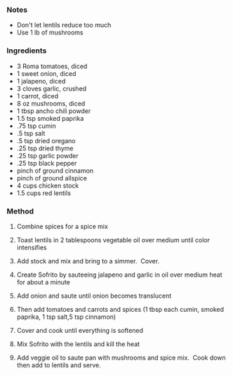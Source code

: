 ### Notes
-   Don't let lentils reduce too much
-   Use 1 lb of mushrooms

### Ingredients
-   3 Roma tomatoes, diced
-   1 sweet onion, diced
-   1 jalapeno, diced
-   3 cloves garlic, crushed
-   1 carrot, diced
-   8 oz mushrooms, diced
-   1 tbsp ancho chili powder
-   1.5 tsp smoked paprika
-   .75 tsp cumin
-   .5 tsp salt
-   .5 tsp dried oregano
-   .25 tsp dried thyme
-   .25 tsp garlic powder
-   .25 tsp black pepper
-   pinch of ground cinnamon
-   pinch of ground allspice
-   4 cups chicken stock
-   1.5 cups red lentils

### Method
1.  Combine spices for a spice mix

2.  Toast lentils in 2 tablespoons vegetable oil over medium until color intensifies

3.  Add stock and mix and bring to a simmer.  Cover.

4.  Create Sofrito by sauteeing jalapeno and garlic in oil over medium heat for about a minute

5.  Add onion and saute until onion becomes translucent

6.  Then add tomatoes and carrots and spices (1 tbsp each cumin, smoked paprika, 1 tsp salt,5 tsp cinnamon)

7.  Cover and cook until everything is softened

8.  Mix Sofrito with the lentils and kill the heat

9.  Add veggie oil to saute pan with mushrooms and spice mix.  Cook down then add to lentils and serve.
